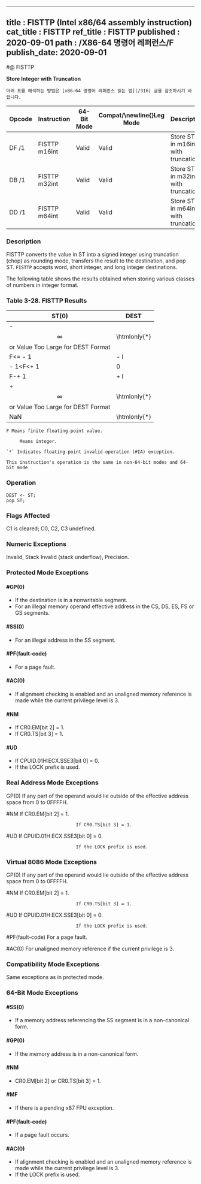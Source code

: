 ----------------------------
title : FISTTP (Intel x86/64 assembly instruction)
cat_title : FISTTP
ref_title : FISTTP
published : 2020-09-01
path : /X86-64 명령어 레퍼런스/F
publish_date: 2020-09-01
----------------------------


#@ FISTTP

**Store Integer with Truncation**

```lec-info
아래 표를 해석하는 방법은 [x86-64 명령어 레퍼런스 읽는 법](/316) 글을 참조하시기 바랍니다.
```

|**Opcode**|**Instruction**|**64-Bit Mode**|**Compat/**\newline{}**Leg Mode**|**Description**|
|----------|---------------|---------------|---------------------------------|---------------|
|DF /1|FISTTP m16int|Valid|Valid|Store ST(0) in m16int with truncation.|
|DB /1|FISTTP m32int|Valid|Valid|Store ST(0) in m32int with truncation.|
|DD /1|FISTTP m64int|Valid|Valid|Store ST(0) in m64int with truncation.|
### Description


FISTTP converts the value in ST into a signed integer using truncation (chop) as rounding mode, transfers the result to the destination, and pop ST. `FISTTP` accepts word, short integer, and long integer destinations.

The following table shows the results obtained when storing various classes of numbers in integer format.

### Table 3-28.  FISTTP Results


|**ST(0)**|**DEST**|
|---------|--------|
|- $$\infty$$ or Value Too Large for DEST Format|\htmlonly{*}|
|F<= - 1|- I|
|- 1<F<+ 1|0|
|F-+ 1|+ I|
|+ $$\infty$$ or Value Too Large for DEST Format|\htmlonly{*}|
|NaN|\htmlonly{*}|

```note
F Means finite floating-point value.

	 Means integer.

`*` Indicates floating-point invalid-operation (#IA) exception.

This instruction's operation is the same in non-64-bit modes and 64-bit mode
```

### Operation

```info-verb
DEST <- ST;
pop ST;
```
### Flags Affected


C1 is cleared; C0, C2, C3 undefined.

### Numeric Exceptions


Invalid, Stack Invalid (stack underflow), Precision.


### Protected Mode Exceptions

#### #GP(0)
* If the destination is in a nonwritable segment.
* For an illegal memory operand effective address in the CS, DS, ES, FS or GS segments.

#### #SS(0)
* For an illegal address in the SS segment.

#### #PF(fault-code)
* For a page fault.

#### #AC(0)
* If alignment checking is enabled and an unaligned memory reference is made while the current privilege level is 3.

#### #NM
* If CR0.EM[bit 2] = 1.
* If CR0.TS[bit 3] = 1.

#### #UD
* If CPUID.01H:ECX.SSE3[bit 0] = 0.
* If the LOCK prefix is used.
### Real Address Mode Exceptions


GP(0)  If any part of the operand would lie outside of the effective address space from 0 to 0FFFFH.

#NM If CR0.EM[bit 2] = 1.

                              If CR0.TS[bit 3] = 1.

#UD  If CPUID.01H:ECX.SSE3[bit 0] = 0.

                              If the LOCK prefix is used.

### Virtual 8086 Mode Exceptions


GP(0)  If any part of the operand would lie outside of the effective address space from 0 to 0FFFFH.

#NM If CR0.EM[bit 2] = 1.

                              If CR0.TS[bit 3] = 1.

#UD  If CPUID.01H:ECX.SSE3[bit 0] = 0.

                              If the LOCK prefix is used.

#PF(fault-code)  For a page fault.

#AC(0)  For unaligned memory reference if the current privilege is 3.


### Compatibility Mode Exceptions



Same exceptions as in protected mode.


### 64-Bit Mode Exceptions

#### #SS(0)
* If a memory address referencing the SS segment is in a non-canonical form.

#### #GP(0)
* If the memory address is in a non-canonical form.

#### #NM
* CR0.EM[bit 2] or CR0.TS[bit 3] = 1.

#### #MF
* If there is a pending x87 FPU exception.

#### #PF(fault-code)
* If a page fault occurs.

#### #AC(0)
* If alignment checking is enabled and an unaligned memory reference is made while the current privilege level is 3.
* If the LOCK prefix is used.
